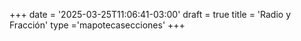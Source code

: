 +++
date = '2025-03-25T11:06:41-03:00'
draft = true
title = 'Radio y Fracción'
type ='mapotecasecciones'
+++
